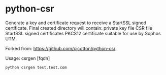 # python-csr
Generate a key and certificate request to receive a StartSSL signed certificate.
Final created directory will contain:
    private key file
	CSR file
	StartSSL signed certificates
	PKCS12 certificate suitable for use by Sophos UTM.

Forked from: https://github.com/cjcotton/python-csr

Usage: csrgen [fqdn]

```
python csrgen test.test.com
```
